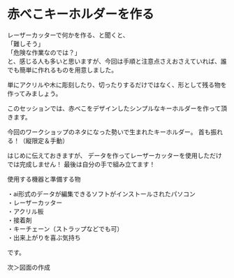 # 赤べこキーホルダーを作る

レーザーカッターで何かを作る、と聞くと、<br>
「難しそう」<br>
「危険な作業なのでは？」<br>
と、感じる人も多いと思いますが、今回は手順と注意点さえおさえていれば、誰でも簡単に作れるものを用意しました。<br>

単にアクリルや木に彫刻したり、切ったりするだけではなく、形として残る物を作ってみましょう。<br>

このセッションでは、赤べこをデザインしたシンプルなキーホルダーを作って頂きます。<br>

今回のワークショップのネタになった勢いで生まれたキーホルダー。
首も振れる！（縦限定＆手動）<br>

はじめに伝えておきますが、
データを作ってレーザーカッターを使用しただけでは完成しません！
最後は自分の手で組み立てます！

使用する機器と準備する物

・ai形式のデータが編集できるソフトがインストールされたパソコン<br>
・レーザーカッター<br>
・アクリル板<br>
・接着剤<br>
・キーチェーン（ストラップなどでも可）<br>
・出来上がりを喜ぶ気持ち<br>

です。

次＞図面の作成
